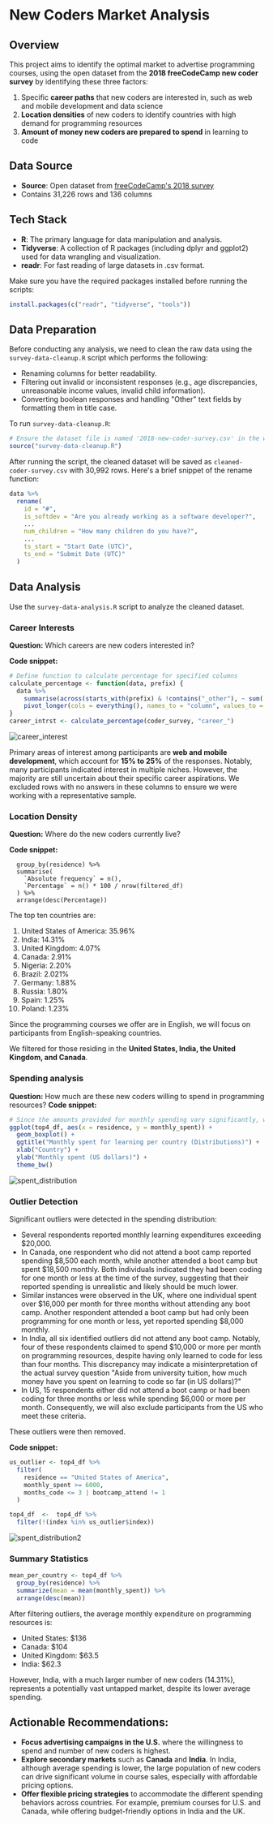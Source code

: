 # New Coders Market Analysis

## Overview
This project aims to identify the optimal market to advertise programming courses, using the open dataset from the **2018 freeCodeCamp new coder survey** by identifying these three factors:
1. Specific **career paths** that new coders are interested in, such as web and mobile development and data science
2. **Location densities** of new coders to identify countries with high demand for programming resources
3. **Amount of money new coders are prepared to spend** in learning to code

## Data Source
- **Source**: Open dataset from [freeCodeCamp's 2018 survey](https://github.com/freeCodeCamp/2018-new-coder-survey/blob/master/raw-data/2018-new-coder-survey.csv)
- Contains 31,226 rows and 136 columns

## Tech Stack
- **R**: The primary language for data manipulation and analysis.
- **Tidyverse**: A collection of R packages (including dplyr and ggplot2) used for data wrangling and visualization.
- **readr**: For fast reading of large datasets in .csv format.

Make sure you have the required packages installed before running the scripts:
```r
install.packages(c("readr", "tidyverse", "tools"))
```

## Data Preparation
Before conducting any analysis, we need to clean the raw data using the ```survey-data-cleanup.R``` script which performs the following:
- Renaming columns for better readability.
- Filtering out invalid or inconsistent responses (e.g., age discrepancies, unreasonable income values, invalid child information).
- Converting boolean responses and handling "Other" text fields by formatting them in title case.

To run ```survey-data-cleanup.R```:
```r
# Ensure the dataset file is named '2018-new-coder-survey.csv' in the working directory.
source("survey-data-cleanup.R")
```
After running the script, the cleaned dataset will be saved as ```cleaned-coder-survey.csv``` with 30,992 rows. Here's a brief snippet of the rename function:
```r
data %>%
  rename(
    id = "#",
    is_softdev = "Are you already working as a software developer?",
    ...
    num_children = "How many children do you have?",
    ...
    ts_start = "Start Date (UTC)",
    ts_end = "Submit Date (UTC)"
  )
```
## Data Analysis
Use the ```survey-data-analysis.R``` script to analyze the cleaned dataset.

### Career Interests
**Question:** Which careers are new coders interested in?

**Code snippet:**
```r
# Define function to calculate percentage for specified columns
calculate_percentage <- function(data, prefix) {
  data %>%
    summarise(across(starts_with(prefix) & !contains("_other"), ~ sum(. == 1, na.rm = TRUE) / n())) %>%
    pivot_longer(cols = everything(), names_to = "column", values_to = "percentage")
}
career_intrst <- calculate_percentage(coder_survey, "career_")
```
![career_interest](plots/career_interest.png)

Primary areas of interest among participants are **web and mobile development**, which account for **15% to 25%** of the responses. Notably, many participants indicated interest in multiple niches. However, the majority are still uncertain about their specific career aspirations. We excluded rows with no answers in these columns to ensure we were working with a representative sample.

### Location Density
**Question:** Where do the new coders currently live?

**Code snippet:**
```loc_density <- filtered_df %>%
  group_by(residence) %>%
  summarise(
    `Absolute frequency` = n(),
    `Percentage` = n() * 100 / nrow(filtered_df)
  ) %>%
  arrange(desc(Percentage))
```
The top ten countries are:
1. United States of America: 35.96%
2. India: 14.31%
3. United Kingdom: 4.07%
4. Canada: 2.91%
5. Nigeria: 2.20%
6. Brazil: 2.021%
7. Germany: 1.88%
8. Russia: 1.80%
9. Spain: 1.25%
10. Poland: 1.23%

Since the programming courses we offer are in English, we will focus on participants from English-speaking countries.

We filtered for those residing in the **United States, India, the United Kingdom, and Canada**.

### Spending analysis
**Question:** How much are these new coders willing to spend in programming resources?
**Code snippet:**
```r
# Since the amounts provided for monthly spending vary significantly, we first examined the distribution of these values
ggplot(top4_df, aes(x = residence, y = monthly_spent)) +
  geom_boxplot() +
  ggtitle("Monthly spent for learning per country (Distributions)") +
  xlab("Country") +
  ylab("Monthly spent (US dollars)") +
  theme_bw()
```
![spent_distribution](plots/spent_distribution.png)

### Outlier Detection
Significant outliers were detected in the spending distribution:
- Several respondents reported monthly learning expenditures exceeding $20,000.
- In Canada, one respondent who did not attend a boot camp reported spending $8,500 each month, while another attended a boot camp but spent $18,500 monthly. Both individuals indicated they had been coding for one month or less at the time of the survey, suggesting that their reported spending is unrealistic and likely should be much lower.
- Similar instances were observed in the UK, where one individual spent over $16,000 per month for three months without attending any boot camp. Another respondent attended a boot camp but had only been programming for one month or less, yet reported spending $8,000 monthly.
- In India, all six identified outliers did not attend any boot camp. Notably, four of these respondents claimed to spend $10,000 or more per month on programming resources, despite having only learned to code for less than four months. This discrepancy may indicate a misinterpretation of the actual survey question "Aside from university tuition, how much money have you spent on learning to code so far (in US dollars)?"
- In US, 15 respondents either did not attend a boot camp or had been coding for three months or less while spending $6,000 or more per month. Consequently, we will also exclude participants from the US who meet these criteria.

These outliers were then removed.

**Code snippet:**
```r
us_outlier <- top4_df %>%
  filter(
    residence == "United States of America",
    monthly_spent >= 6000,
    months_code <= 3 | bootcamp_attend != 1
  )

top4_df  <-  top4_df %>% 
  filter(!(index %in% us_outlier$index))
```
![spent_distribution2](plots/spent_distribution2.png)

### Summary Statistics
```r
mean_per_country <- top4_df %>% 
  group_by(residence) %>%
  summarize(mean = mean(monthly_spent)) %>%
  arrange(desc(mean))
```
After filtering outliers, the average monthly expenditure on programming resources is:
- United States: $136
- Canada: $104
- United Kingdom: $63.5
- India: $62.3

However, India, with a much larger number of new coders (14.31%), represents a potentially vast untapped market, despite its lower average spending.

## Actionable Recommendations:
- **Focus advertising campaigns in the U.S.** where the willingness to spend and number of new coders is highest.
- **Explore secondary markets** such as **Canada** and **India**. In India, although average spending is lower, the large population of new coders can drive significant volume in course sales, especially with affordable pricing options.
- **Offer flexible pricing strategies** to accommodate the different spending behaviors across countries. For example, premium courses for U.S. and Canada, while offering budget-friendly options in India and the UK.

